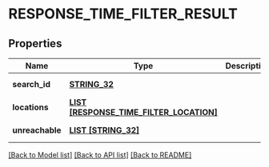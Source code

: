 # RESPONSE_TIME_FILTER_RESULT

## Properties
Name | Type | Description | Notes
------------ | ------------- | ------------- | -------------
**search_id** | [**STRING_32**](STRING_32.md) |  | [default to null]
**locations** | [**LIST [RESPONSE_TIME_FILTER_LOCATION]**](ResponseTimeFilterLocation.md) |  | [default to null]
**unreachable** | [**LIST [STRING_32]**](STRING_32.md) |  | [default to null]

[[Back to Model list]](../README.md#documentation-for-models) [[Back to API list]](../README.md#documentation-for-api-endpoints) [[Back to README]](../README.md)


